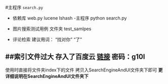 #主程序 `search.py`

 - 依赖库 web.py lucene  lshash
 -主程序
python search.py

- 图片搜索测试用例
文件夹 test_samlpes

- 评论检索 建议用词：
“找对你”  “了”

##索引文件过大 存入了百度云
[链接](https://pan.baidu.com/s/1dGZBiZB)
密码：g10l
--------------
使用时直接将文件夹index下的文件 拷贝入SearchEngineAndUI文件夹下即可
**更详细说明在SearchEngineAndUI文件夹下**



